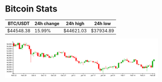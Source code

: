 # Bitcoin Stats

BTC/USDT|24h change|24h high|24h low|
|---|---|---|---|
|$44548.38|15.99%|$44621.03|$37934.89|

<img src="./chart.svg">
